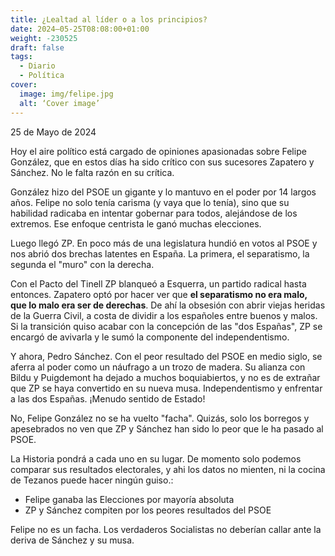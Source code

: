 ```yaml
---
title: ¿Lealtad al líder o a los principios?
date: 2024–05-25T08:08:00+01:00
weight: -230525
draft: false
tags:
  - Diario
  - Política
cover:
  image: img/felipe.jpg
  alt: ‘Cover image’
---
```


25 de Mayo de 2024

Hoy el aire político está cargado de opiniones apasionadas sobre Felipe González, que en estos días ha sido crítico con sus sucesores Zapatero y Sánchez. No le falta razón en su crítica.

González hizo del PSOE un gigante y lo mantuvo en el poder por 14 largos años. Felipe no solo tenía carisma (y vaya que lo tenía), sino que su habilidad radicaba en intentar gobernar para todos, alejándose de los extremos. Ese enfoque centrista le ganó muchas elecciones.

Luego llegó ZP. En poco más de una legislatura hundió en votos al PSOE y nos abrió dos brechas latentes en España. La primera, el separatismo, la segunda el "muro" con la derecha. 

Con el Pacto del Tinell ZP blanqueó a Esquerra, un partido radical hasta entonces. Zapatero optó por hacer ver que **el separatismo no era malo, que lo malo era ser de derechas**. De ahí la obsesión con abrir viejas heridas de la Guerra Civil, a costa de dividir a los españoles entre buenos y malos. Si la transición quiso acabar con la concepción de las "dos Españas", ZP se encargó de avivarla y le sumó la componente del independentismo.

Y ahora, Pedro Sánchez. Con el peor resultado del PSOE en medio siglo, se aferra al poder como un náufrago a un trozo de madera. Su alianza con Bildu y Puigdemont ha dejado a muchos boquiabiertos, y no es de extrañar que ZP se haya convertido en su nueva musa. Independentismo y enfrentar a las dos Españas. ¡Menudo sentido de Estado!

No, Felipe González no se ha vuelto "facha". Quizás, solo los borregos y apesebrados no ven que ZP y Sánchez han sido lo peor que le ha pasado al PSOE. 

La Historia pondrá a cada uno en su lugar. De momento solo podemos comparar sus resultados electorales, y ahi los datos no mienten, ni la cocina de Tezanos puede hacer ningún guiso.:
- Felipe ganaba las Elecciones por mayoría absoluta
- ZP y Sánchez compiten por los peores resultados del PSOE 

Felipe no es un facha.  Los verdaderos Socialistas no deberían callar ante la deriva de Sánchez y su musa.





